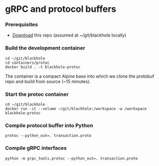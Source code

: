 # gRPC and protocol buffers

### Prerequisites

* [Download](https://github.com/ralgara/blackhole) this repo (assumed at ~/git/blackhole locally)

### Build the development container

```
cd ~/git/blackhole
cd containers/protoc
docker build . -t blackhole-protoc
```

The container is a compact Alpine base into which we clone the protobuf repo and build from source (~15 minutes).

### Start the protoc container

```
cd ~/git/blackhole
docker run -it --volume ~/git/blackhole:/workspace -w /workspace blackhole-protoc
```

### Compile protocol buffer into Python
```
protoc --python_out=. transaction.proto
```

### Compile gRPC interfaces
```
python -m grpc_tools.protoc --python_out=. transaction.proto
```
